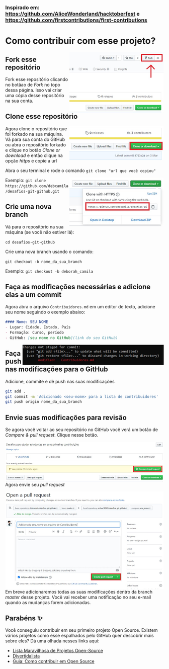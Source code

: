 
### Inspirado em: https://github.com/AliceWonderland/hacktoberfest e https://github.com/firstcontributions/first-contributions

# Como contribuir com esse projeto?

<img align="right" width="300" src="imagens/fork.jpeg" alt="fork esse repositório" />

## Fork esse repositório

Fork esse repositório clicando no botãao de _Fork_ no topo dessa página. Isso vai criar uma cópia desse repositório na sua conta.

## Clone esse repositório

<img align="right" width="300" src="imagens/clone.jpeg" alt="clone esse repositório" />

Agora clone o repositório que foi forkado na sua máquina. Vá para sua conta do GitHub ou abra o repositório forkado e clique no botão _Clone or download_ e então clique na opção _https_ e copie a url

Abra o seu terminal e rode o comando ```git clone "url que você copiou"```

<img align="right" width="300" src="imagens/clone-https.jpeg" alt="clone esse repositório" />

Exemplo: ```git clone https://github.com/debcamila/desafios-git-github.git``` 

## Crie uma nova branch
Vá para o repositório na sua máquina (se você não estiver lá):

```cd desafios-git-github```

Crie uma nova branch usando o comando:

```git checkout -b nome_da_sua_branch```

Exemplo: ```git checkout -b deborah_camila```

## Faça as modificações necessárias e adicione elas a um commit
Agora abra o arquivo ```Contribuidores.md``` em um editor de texto, adicione seu nome seguindo o exemplo abaixo: 

```markdown
#### Nome: SEU NOME
- Lugar: Cidade, Estado, País
- Formação: Curso, período
- GitHub: [seu nome no GitHub](link do seu GitHub)
```

<img align="right" width="450" src="imagens/git-status.jpeg" alt="git status" />

## Faça push nas modificações para o GitHub
Adicione, commite e dê push nas suas modificações

```sh
git add .
git commit -m 'Adicionado <seu-nome> para a lista de contribuidores'
git push origin nome_da_sua_branch
```

## Envie suas modificações para revisão

Se agora você voltar ao seu repositório no GitHub você verá um botão de _Compare & pull request_. Clique nesse botão.

<img style="float: right" src="imagens/pr-title.jpeg" alt="crie o pull request" />

Agora envie seu _pull request_

<img style="float: right" src="imagens/pr.jpeg" alt="envie o pull request" />

Em breve adicionaremos todas as suas modificações dentro da branch _master_ desse projeto. Você vai receber uma notificação no seu e-mail quando as mudanças forem adicionadas.

## Parabéns :sparkles:
Você conseguiu contribuir em seu primeiro projeto Open Source. Existem vários projetos como esse espalhados pelo GitHub quer descobrir mais sobre eles? Dá uma olhada nesses links aqui:
- [Lista Maravilhosa de Projetos Open-Source](https://github.com/camilatigre/listamaravilhosaopensource)
- [Divertidalista](github.com/training-center/divertidalista)
- [Guia: Como contribuir em Open Source](https://willianjusten.com.br/guia-como-contribuir-em-open-source/)